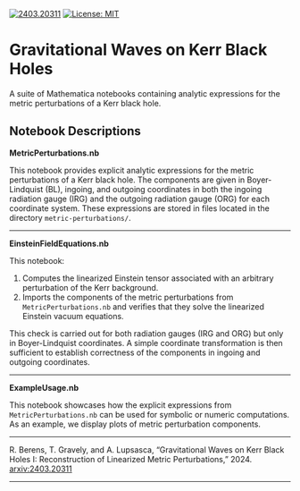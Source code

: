 [![2403.20311](https://img.shields.io/badge/arXiv-2403.20311-b31b1b.svg)](https://arxiv.org/abs/2403.20311) [![License: MIT](https://img.shields.io/badge/License-MIT-yellow.svg)](https://github.com/Metric-Reconstruction/metric-reconstruction/blob/main/LICENSE)
# Gravitational Waves on Kerr Black Holes #

A suite of Mathematica notebooks containing analytic expressions for the metric perturbations of a Kerr black hole.

## Notebook Descriptions

**MetricPerturbations.nb** 

This notebook provides explicit analytic expressions for the metric perturbations of a Kerr black hole. The components are given in Boyer-Lindquist (BL), ingoing, and outgoing coordinates in both the ingoing radiation gauge (IRG) and the outgoing radiation gauge (ORG) for each coordinate system. These expressions are stored in files located in the directory `metric-perturbations/`.

_______
**EinsteinFieldEquations.nb** 

This notebook: 
1. Computes the linearized Einstein tensor associated with an arbitrary perturbation of the Kerr background.
2. Imports the components of the metric perturbations from `MetricPerturbations.nb` and verifies that they solve the linearized Einstein vacuum equations.

This check is carried out for both radiation gauges (IRG and ORG) but only in Boyer-Lindquist coordinates. A simple coordinate transformation is then sufficient to establish correctness of the components in ingoing and outgoing coordinates.
_______
**ExampleUsage.nb** 

This notebook showcases how the explicit expressions from `MetricPerturbations.nb` can be used for symbolic or numeric computations. As an example, we display plots of metric perturbation components.

______________
R. Berens, T. Gravely, and A. Lupsasca, “Gravitational Waves on Kerr Black Holes I: Reconstruction of Linearized Metric Perturbations,” 2024. [arxiv:2403.20311](https://arxiv.org/abs/2403.20311)
______________
